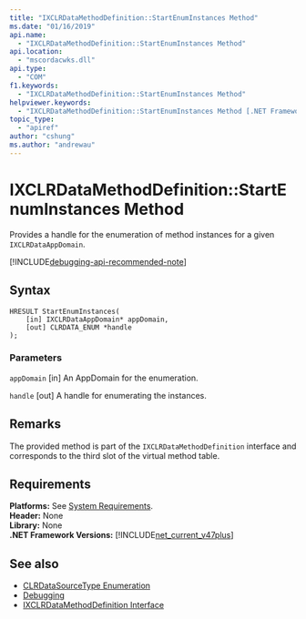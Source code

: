 ```yaml
---
title: "IXCLRDataMethodDefinition::StartEnumInstances Method"
ms.date: "01/16/2019"
api.name:
  - "IXCLRDataMethodDefinition::StartEnumInstances Method"
api.location:
  - "mscordacwks.dll"
api.type:
  - "COM"
f1.keywords:
  - "IXCLRDataMethodDefinition::StartEnumInstances Method"
helpviewer.keywords:
  - "IXCLRDataMethodDefinition::StartEnumInstances Method [.NET Framework debugging]"
topic_type:
  - "apiref"
author: "cshung"
ms.author: "andrewau"
---
```

# IXCLRDataMethodDefinition::StartEnumInstances Method

Provides a handle for the enumeration of method instances for a given `IXCLRDataAppDomain`.

[!INCLUDE[debugging-api-recommended-note](../../../../includes/debugging-api-recommended-note.md)]

## Syntax

```
HRESULT StartEnumInstances(
    [in] IXCLRDataAppDomain* appDomain,
    [out] CLRDATA_ENUM *handle
);
```

### Parameters

`appDomain`
[in] An AppDomain for the enumeration.

`handle`
[out] A handle for enumerating the instances.

## Remarks

The provided method is part of the `IXCLRDataMethodDefinition` interface and corresponds to the third slot of the virtual method table.

## Requirements

**Platforms:** See [System Requirements](../../../../docs/framework/get-started/system-requirements.md).  
**Header:** None  
**Library:** None  
**.NET Framework Versions:** [!INCLUDE[net_current_v47plus](../../../../includes/net-current-v47plus.md)]  

## See also

- [CLRDataSourceType Enumeration](../../../../docs/framework/unmanaged-api/debugging/clrdatasourcetype-enumeration.md)
- [Debugging](../../../../docs/framework/unmanaged-api/debugging/index.md)
- [IXCLRDataMethodDefinition Interface](../../../../docs/framework/unmanaged-api/debugging/ixclrdatamethoddefinition-interface.md)

